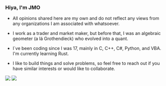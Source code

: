 
### Hiya, I'm JMO 

- All opinions shared here are my own and do not reflect any views from any organizations I am associated with whatsoever.

- I work as a trader and market maker, but before that, I was an algebraic geometer (a lá Grothendieck) who evolved into a quant.

- I´ve been coding since I was 17, mainly in C, C++, C#, Python, and VBA. I'm currently learning Rust. 

- I like to build things and solve problems, so feel free to reach out if you have similar interests or would like to collaborate. 
  
![](https://img.shields.io/github/stars/JMarOve?style=social)
![](https://visitor-badge.laobi.icu/badge?page_id=JMarOve)
